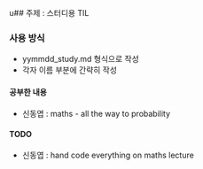 u## 주제 : 스터디용 TIL

### 사용 방식
- yymmdd_study.md 형식으로 작성
- 각자 이름 부분에 간략히 작성

#### 공부한 내용
- 신동엽 : maths - all the way to probability
 
#### TODO
- 신동엽 : hand code everything on maths lecture 

